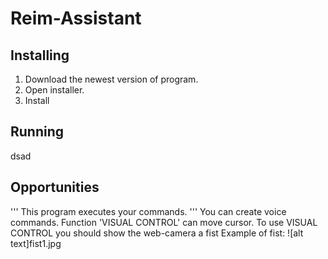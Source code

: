 # Reim-Assistant

## Installing

1. Download the newest version of program.
2. Open installer.
3. Install

## Running

dsad

## Opportunities
'''
This program executes your commands.
'''
You can create voice commands.
Function 'VISUAL CONTROL' can move cursor.
To use VISUAL CONTROL you should show the web-camera a fist
Example of fist:
![alt text]fist1.jpg
